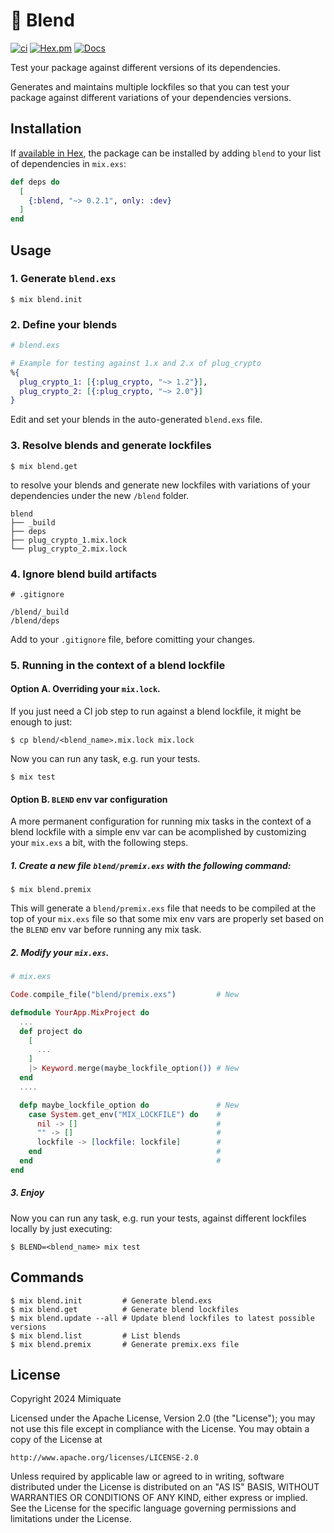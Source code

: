 # 🥣 Blend

[![ci](https://github.com/mimiquate/blend/actions/workflows/ci.yml/badge.svg?branch=main)](https://github.com/mimiquate/blend/actions?query=branch%3Amain)
[![Hex.pm](https://img.shields.io/hexpm/v/blend.svg)](https://hex.pm/packages/blend)
[![Docs](https://img.shields.io/badge/docs-gray.svg)](https://hexdocs.pm/blend)

Test your package against different versions of its dependencies.

Generates and maintains multiple lockfiles so that you can test your package
against different variations of your dependencies versions.

## Installation

If [available in Hex](https://hex.pm/docs/publish), the package can be installed
by adding `blend` to your list of dependencies in `mix.exs`:

```elixir
def deps do
  [
    {:blend, "~> 0.2.1", only: :dev}
  ]
end
```

## Usage

### 1. Generate `blend.exs`

```
$ mix blend.init
```

### 2. Define your blends

```elixir
# blend.exs

# Example for testing against 1.x and 2.x of plug_crypto
%{
  plug_crypto_1: [{:plug_crypto, "~> 1.2"}],
  plug_crypto_2: [{:plug_crypto, "~> 2.0"}]
}
```

Edit and set your blends in the auto-generated `blend.exs` file.


### 3. Resolve blends and generate lockfiles

```
$ mix blend.get
```

to resolve your blends and generate new lockfiles with variations of your dependencies under the new `/blend` folder.

```
blend
├── _build
├── deps
├── plug_crypto_1.mix.lock
└── plug_crypto_2.mix.lock

```

### 4. Ignore blend build artifacts

```
# .gitignore

/blend/_build
/blend/deps
```

Add to your `.gitignore` file, before comitting your changes.


### 5. Running in the context of a blend lockfile

#### Option A. Overriding your `mix.lock`.

If you just need a CI job step to run against a blend lockfile, it might be enough to just:

```
$ cp blend/<blend_name>.mix.lock mix.lock
```

Now you can run any task, e.g. run your tests.

```
$ mix test
```

#### Option B. `BLEND` env var configuration

A more permanent configuration for running mix tasks in the context of a blend lockfile with a simple env var
can be acomplished by customizing your `mix.exs` a bit, with the following steps.

##### 1. Create a new file `blend/premix.exs` with the following command:

```
$ mix blend.premix
```

This will generate a `blend/premix.exs` file that needs to be compiled at the top of your `mix.exs` file
so that some mix env vars are properly set based on the `BLEND` env var before running any mix task.

##### 2. Modify your `mix.exs`.

```elixir
# mix.exs

Code.compile_file("blend/premix.exs")         # New

defmodule YourApp.MixProject do
  ...
  def project do
    [
      ...
    ]
    |> Keyword.merge(maybe_lockfile_option()) # New
  end
  ....

  defp maybe_lockfile_option do               # New
    case System.get_env("MIX_LOCKFILE") do    #
      nil -> []                               #
      "" -> []                                #
      lockfile -> [lockfile: lockfile]        #
    end                                       #
  end                                         #
end            
```

##### 3. Enjoy

Now you can run any task, e.g. run your tests, against different lockfiles locally by just executing:

```
$ BLEND=<blend_name> mix test
```

## Commands

```
$ mix blend.init         # Generate blend.exs
$ mix blend.get          # Generate blend lockfiles
$ mix blend.update --all # Update blend lockfiles to latest possible versions
$ mix blend.list         # List blends
$ mix blend.premix       # Generate premix.exs file
```

## License

Copyright 2024 Mimiquate

Licensed under the Apache License, Version 2.0 (the "License");
you may not use this file except in compliance with the License.
You may obtain a copy of the License at

    http://www.apache.org/licenses/LICENSE-2.0

Unless required by applicable law or agreed to in writing, software
distributed under the License is distributed on an "AS IS" BASIS,
WITHOUT WARRANTIES OR CONDITIONS OF ANY KIND, either express or implied.
See the License for the specific language governing permissions and
limitations under the License.
